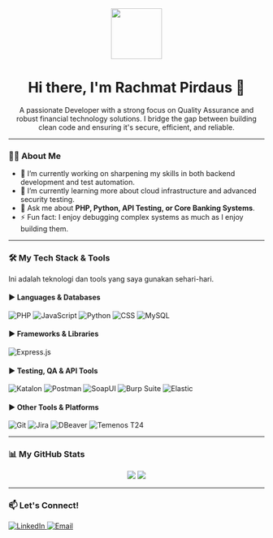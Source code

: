 <div id="header" align="center">
  <img src="https://media.giphy.com/media/M9gbBd9nbDrOTu1Mqx/giphy.gif" width="100"/>
  <h1>
    Hi there, I'm Rachmat Pirdaus 👋
  </h1>
  <p>
    A passionate Developer with a strong focus on Quality Assurance and robust financial technology solutions. 
    I bridge the gap between building clean code and ensuring it's secure, efficient, and reliable.
  </p>
</div>

---

### 👨‍💻 About Me

* 🔭 I’m currently working on sharpening my skills in both backend development and test automation.
* 🌱 I’m currently learning more about cloud infrastructure and advanced security testing.
* 💬 Ask me about **PHP, Python, API Testing, or Core Banking Systems**.
* ⚡ Fun fact: I enjoy debugging complex systems as much as I enjoy building them.

---

### 🛠️ My Tech Stack & Tools

Ini adalah teknologi dan tools yang saya gunakan sehari-hari.

#### ▶️ Languages & Databases
<p>
  <img src="https://img.shields.io/badge/PHP-777BB4?style=for-the-badge&logo=php&logoColor=white" alt="PHP"/>
  <img src="https://img.shields.io/badge/JavaScript-F7DF1E?style=for-the-badge&logo=javascript&logoColor=black" alt="JavaScript"/>
  <img src="https://img.shields.io/badge/Python-3776AB?style=for-the-badge&logo=python&logoColor=white" alt="Python"/>
  <img src="https://img.shields.io/badge/CSS3-1572B6?style=for-the-badge&logo=css3&logoColor=white" alt="CSS"/>
  <img src="https://img.shields.io/badge/MySQL-4479A1?style=for-the-badge&logo=mysql&logoColor=white" alt="MySQL"/>
</p>

#### ▶️ Frameworks & Libraries
<p>
  <img src="https://img.shields.io/badge/Express.js-000000?style=for-the-badge&logo=express&logoColor=white" alt="Express.js"/>
  </p>

#### ▶️ Testing, QA & API Tools
<p>
  <img src="https://img.shields.io/badge/Katalon-067457?style=for-the-badge&logo=katalon&logoColor=white" alt="Katalon"/>
  <img src="https://img.shields.io/badge/Postman-FF6C37?style=for-the-badge&logo=postman&logoColor=white" alt="Postman"/>
  <img src="https://img.shields.io/badge/SoapUI-52832D?style=for-the-badge&logo=soapui&logoColor=white" alt="SoapUI"/>
  <img src="https://img.shields.io/badge/Burp_Suite-FF6600?style=for-the-badge&logo=burp-suite&logoColor=white" alt="Burp Suite"/>
  <img src="https://img.shields.io/badge/Elastic_Search-005571?style=for-the-badge&logo=elasticsearch&logoColor=white" alt="Elastic"/>
</p>

#### ▶️ Other Tools & Platforms
<p>
  <img src="https://img.shields.io/badge/Git-F05032?style=for-the-badge&logo=git&logoColor=white" alt="Git"/>
  <img src="https://img.shields.io/badge/Jira-0052CC?style=for-the-badge&logo=jira&logoColor=white" alt="Jira"/>
  <img src="https://img.shields.io/badge/DBeaver-38285D?style=for-the-badge&logo=dbeaver&logoColor=white" alt="DBeaver"/>
  <img src="https://img.shields.io/badge/Temenos_T24-00468B?style=for-the-badge" alt="Temenos T24"/>
</p>

---

### 📊 My GitHub Stats

<p align="center">
  <img src="https://github-readme-stats.vercel.app/api?username=rachmatpirdaus&show_icons=true&theme=tokyonight&include_all_commits=true&count_private=true"/>
  <img src="https://github-readme-stats.vercel.app/api/top-langs/?username=rachmatpirdaus&layout=compact&theme=tokyonight"/>
</p>

---

### 📫 Let's Connect!

<p align="left">
  <a href="https://www.linkedin.com/in/rachmat-pirdaus-4b13b1179/" target="_blank">
    <img src="https://img.shields.io/badge/LinkedIn-0A66C2?style=for-the-badge&logo=linkedin&logoColor=white" alt="LinkedIn"/>
  </a>
  <a href="mailto:rachmatpirdaus@gmail.com">
    <img src="https://img.shields.io/badge/Email-D14836?style=for-the-badge&logo=gmail&logoColor=white" alt="Email"/>
  </a>
</p>
